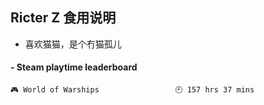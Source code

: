 ## Ricter Z 食用说明
- 喜欢猫猫，是个冇猫孤儿

<!-- steam-box start -->
#### - Steam playtime leaderboard
```text
🎮 World of Warships                 🕘 157 hrs 37 mins
```
<!-- Powered by https://github.com/YouEclipse/steam-box . -->
<!-- steam-box end -->
